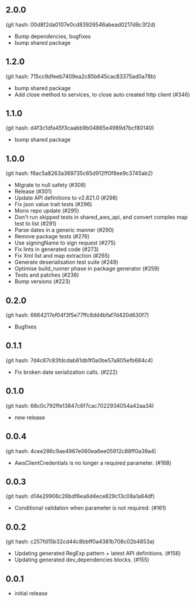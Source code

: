 ## 2.0.0

(git hash: 00d8f2da0107e0cd83926546abead0217d8c3f2d)

- Bump dependencies, bugfixes
- bump shared package

## 1.2.0

(git hash: 715cc9dfeeb7409ea2c85b645cac83375ad0a78b)

- bump shared package
- Add close method to services, to close auto created http client (#346)

## 1.1.0

(git hash: d4f3c1dfa45f3caabb9b04865e4989d7bcf80140)

- bump shared package

## 1.0.0

(git hash: f6ac5a8263a369735c65d912ff0f8ee9c3745ab2)

- Migrate to null safety (#308)
- Release (#301)
- Update API definitions to v2.821.0 (#298)
- Fix json value trait tests (#296)
- Mono repo update (#295)
- Don't run skipped tests in shared_aws_api, and convert complex map test to list (#291)
- Parse dates in a generic manner (#290)
- Remove package tests (#276)
- Use signingName to sign request (#275)
- Fix lints in generated code (#273)
- Fix Xml list and map extraction (#265)
- Generate deserialisation test suite (#249)
- Optimise build_runner phase in package generator (#259)
- Tests and patches (#236)
- Bump versions (#223)

## 0.2.0

(git hash: 6664217ef04f3f5e77ffc8dd4bfaf7d420d630f7)

- Bugfixes

## 0.1.1

(git hash: 7d4c87c83fdcdab81db1f0a0be57a805efb684c4)

- Fix broken date serialization calls. (#222)

## 0.1.0

(git hash: 66c0c792ffe13847c6f7cac7022934054a42aa34)

- new release

## 0.0.4

(git hash: 4cee286c9ae4967e060ea6ee05912c88ff0a39a4)

- AwsClientCredentials is no longer a required parameter. (#168)

## 0.0.3

(git hash: d14e29906c26bdf6ea6d4ece829c13c08a1a64df)

- Conditional validation when parameter is not required. (#161)

## 0.0.2

(git hash: c257fd15b32cd44c8bbff0a4381b708c02b4853a)

- Updating generated RegExp pattern + latest API definitions. (#156)
- Updating generated dev_dependencies blocks. (#155)

## 0.0.1
- initial release

